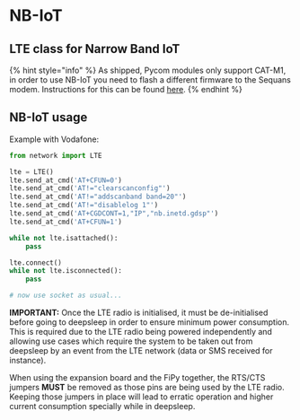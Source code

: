 # NB-IoT

## LTE class for Narrow Band IoT

{% hint style="info" %}
As shipped, Pycom modules only support CAT-M1, in order to use NB-IoT you need to flash a different firmware to the Sequans modem. Instructions for this can be found [here](firmware.md).
{% endhint %}

## NB-IoT usage

Example with Vodafone:

```python
from network import LTE

lte = LTE()
lte.send_at_cmd('AT+CFUN=0')
lte.send_at_cmd('AT!="clearscanconfig"')
lte.send_at_cmd('AT!="addscanband band=20"')
lte.send_at_cmd('AT!="disablelog 1"')
lte.send_at_cmd('AT+CGDCONT=1,"IP","nb.inetd.gdsp"')
lte.send_at_cmd('AT+CFUN=1')

while not lte.isattached():
    pass

lte.connect()
while not lte.isconnected():
    pass

# now use socket as usual...
```

**IMPORTANT:** Once the LTE radio is initialised, it must be de-initialised before going to deepsleep in order to ensure minimum power consumption. This is required due to the LTE radio being powered independently and allowing use cases which require the system to be taken out from deepsleep by an event from the LTE network \(data or SMS received for instance).

When using the expansion board and the FiPy together, the RTS/CTS jumpers **MUST** be removed as those pins are being used by the LTE radio. Keeping those jumpers in place will lead to erratic operation and higher current consumption specially while in deepsleep.

